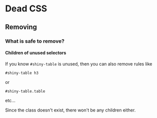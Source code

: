 # Dead CSS  


## Removing
### What is safe to remove?


#### Children of unused selectors

If you know `#shiny-table` is unused, then you can also remove rules like

```
#shiny-table h3
```

or

```
#shiny-table.table
```

etc...

Since the class doesn't exist, there won't be any children either.
